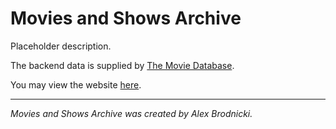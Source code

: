 # Movies and Shows Archive
Placeholder description.

The backend data is supplied by [The Movie Database](https://developer.themoviedb.org/).

You may view the website [here](https://apbrodnicki.com/movies-and-shows-archive).
___
*Movies and Shows Archive was created by Alex Brodnicki.*
